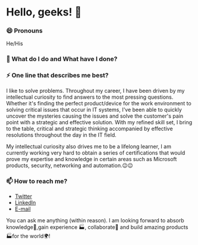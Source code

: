 # Hello, geeks! 👋


### 😄 Pronouns
He/His

### 🌱 What do I do and What have I done? 


### ⚡ One line that describes me best? 
I like to solve problems. Throughout my career, I have been driven by my intellectual curiosity to find answers to the most pressing questions. Whether it's finding the perfect product/device for the work environment to solving critical issues that occur in IT systems, I've been able to quickly uncover the mysteries causing the issues and solve the customer's pain point with a strategic and effective solution. 
With my refined skill set, I bring to the table, critical and strategic thinking accompanied by effective resolutions throughout the day in the IT field. 

My intellectual curiosity also drives me to be a lifelong learner, I am currently working very hard to obtain a series of certifications that would prove my expertise and knowledge in certain areas such as Microsoft products, security, networking and automation.😉😉

### 📫 How to reach me?
- [Twitter](https://twitter.com/CalimanuLoredan) 
- [LinkedIn](https://www.linkedin.com/in/nicolae-loredan-calimanu/)
- [E-mail](loredan6@live.com)

You can ask me anything (within reason). I am looking forward to absorb knowledge🧠,gain experience 🏭, collaborate🤝 and build amazing products 🏭for the world🌍!



<!--
**garimasingh128/garimasingh128** is a ✨ _special_ ✨ repository because its `README.md` (this file) appears on your GitHub profile.

Here are some ideas to get you started:

- 🔭 I’m currently working on ...
- 🌱 I’m currently learning ...
- 👯 I’m looking to collaborate on ...
- 🤔 I’m looking for help with ...
- 💬 Ask me about ...
- 📫 How to reach me: ...
- 😄 Pronouns: ...
- ⚡ Fun fact: ...
-->
<div data-iframe-width="150" data-iframe-height="270" data-share-badge-id="85d69714-e7b0-49bf-ae6f-830462ddf851" data-share-badge-host="https://www.credly.com"></div><script type="text/javascript" async src="//cdn.credly.com/assets/utilities/embed.js"></script>
